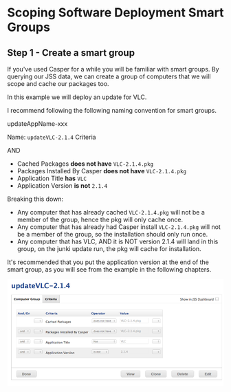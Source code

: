 Scoping Software Deployment Smart Groups
========================================

Step 1 - Create a smart group
-----------------------------

If you've used Casper for a while you will be familiar with smart groups. By querying our JSS data, we can create a group of computers that we will scope and cache our packages too.

In this example we will deploy an update for VLC.

I recommend following the following naming convention for smart groups.

updateAppName-xxx

Name: `updateVLC-2.1.4`
Criteria  

AND

* Cached Packages **does not have** `VLC-2.1.4.pkg`
* Packages Installed By Casper **does not have** `VLC-2.1.4.pkg`
* Application Title **has** `VLC`
* Application Version **is not** `2.1.4`

Breaking this down:

* Any computer that has already cached `VLC-2.1.4.pkg` will not be a member of the group, hence the pkg will only cache once.
* Any computer that has already had Casper install `VLC-2.1.4.pkg` will not be a member of the group, so the installation should only run once.
* Any computer that has VLC, AND it is NOT version 2.1.4 will land in this group, on the junki update run, the pkg will cache for installation.

It's recommended that you put the application version at the end of the smart group, as you will see from the example in the following chapters.

![vlc smart group](images/smart_group_vlc.png)



	
